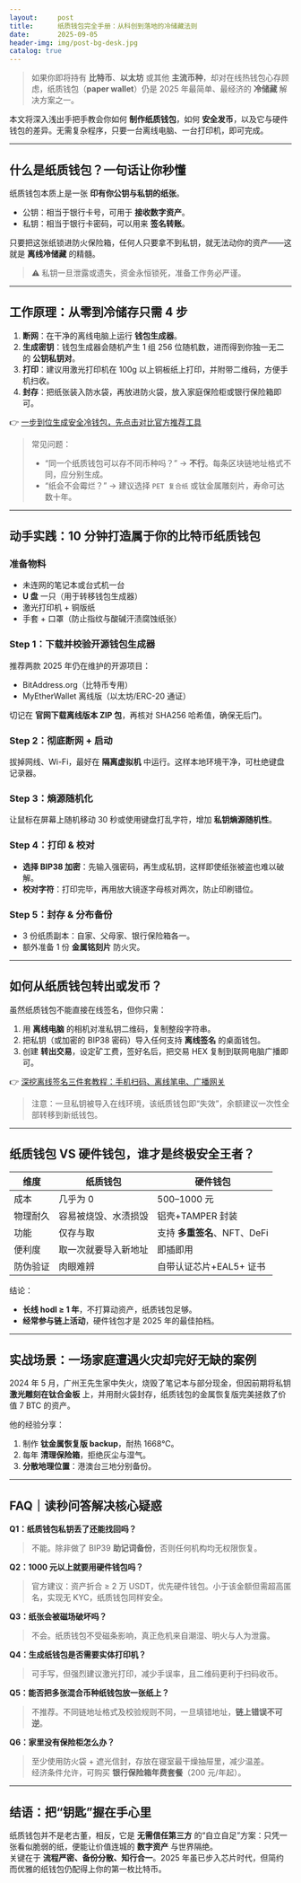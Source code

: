 ```yaml
---
layout:     post
title:      纸质钱包完全手册：从科创到落地的冷储藏法则
date:       2025-09-05
header-img: img/post-bg-desk.jpg
catalog: true
---
```


> 如果你即将持有 **比特币**、**以太坊** 或其他 **主流币种**，却对在线热钱包心存顾虑，纸质钱包（**paper wallet**）仍是 2025 年最简单、最经济的 **冷储藏** 解决方案之一。

本文将深入浅出手把手教会你如何 **制作纸质钱包**，如何 **安全发币**，以及它与硬件钱包的差异。无需复杂程序，只要一台离线电脑、一台打印机，即可完成。

---

## 什么是纸质钱包？一句话让你秒懂

纸质钱包本质上是一张 **印有你公钥与私钥的纸张**。  
- 公钥：相当于银行卡号，可用于 **接收数字资产**。  
- 私钥：相当于银行卡密码，可以用来 **签名转账**。  

只要把这张纸锁进防火保险箱，任何人只要拿不到私钥，就无法动你的资产——这就是 **离线冷储藏** 的精髓。

> ⚠️ 私钥一旦泄露或遗失，资金永恒锁死，准备工作务必严谨。

---

## 工作原理：从零到冷储存只需 4 步

1. **断网**：在干净的离线电脑上运行 **钱包生成器**。  
2. **生成密钥**：钱包生成器会随机产生 1 组 256 位随机数，进而得到你独一无二的 **公钥私钥对**。  
3. **打印**：建议用激光打印机在 100g 以上铜板纸上打印，并附带二维码，方便手机扫收。  
4. **封存**：把纸张装入防水袋，再放进防火袋，放入家庭保险柜或银行保险箱即可。

👉 [一步到位生成安全冷钱包，先点击对比官方推荐工具](https://okxdog.com/)

> 常见问题：  
> - “同一个纸质钱包可以存不同币种吗？” → **不行**。每条区块链地址格式不同，应分别生成。  
> - “纸会不会霉烂？” → 建议选择 `PET 复合纸` 或钛金属雕刻片，寿命可达数十年。

---

## 动手实践：10 分钟打造属于你的比特币纸质钱包

### 准备物料

- 未连网的笔记本或台式机一台  
- **U 盘** 一只（用于转移钱包生成器）  
- 激光打印机 + 铜版纸  
- 手套 + 口罩（防止指纹与酸碱汗渍腐蚀纸张）

### Step 1：下载并校验开源钱包生成器

推荐两款 2025 年仍在维护的开源项目：

- BitAddress.org（比特币专用）  
- MyEtherWallet 离线版（以太坊/ERC-20 通证）

切记在 **官网下载离线版本 ZIP 包**，再核对 SHA256 哈希值，确保无后门。

### Step 2：彻底断网 + 启动

拔掉网线、Wi-Fi，最好在 **隔离虚拟机** 中运行。这样本地环境干净，可杜绝键盘记录器。

### Step 3：熵源随机化

让鼠标在屏幕上随机移动 30 秒或使用键盘打乱字符，增加 **私钥熵源随机性**。

### Step 4：打印 & 校对

- **选择 BIP38 加密**：先输入强密码，再生成私钥，这样即使纸张被盗也难以破解。  
- **校对字符**：打印完毕，再用放大镜逐字母核对两次，防止印刷错位。

### Step 5：封存 & 分布备份

- 3 份纸质副本：自家、父母家、银行保险箱各一。  
- 额外准备 1 份 **金属铭刻片** 防火灾。  

---

## 如何从纸质钱包转出或发币？

虽然纸质钱包不能直接在线签名，但你只需：

1. 用 **离线电脑** 的相机对准私钥二维码，复制整段字符串。  
2. 把私钥（或加密的 BIP38 密码）导入任何支持 **离线签名** 的桌面钱包。  
3. 创建 **转出交易**，设定矿工费，签好名后，把交易 HEX 复制到联网电脑广播即可。  

👉 [深挖离线签名三件套教程：手机扫码、离线笔电、广播网关](https://okxdog.com/)  

> 注意：一旦私钥被导入在线环境，该纸质钱包即“失效”，余额建议一次性全部转移到新纸钱包。

---

## 纸质钱包 VS 硬件钱包，谁才是终极安全王者？

| 维度 | 纸质钱包 | 硬件钱包 |
|---|---|---|
| 成本 | 几乎为 0 | 500–1000 元 |
| 物理耐久 | 容易被烧毁、水渍损毁 | 铝壳+TAMPER 封装 |
| 功能 | 仅存与取 | 支持 **多重签名**、NFT、DeFi |
| 便利度 | 取一次就要导入新地址 | 即插即用 |
| 防伪验证 | 肉眼难辨 | 自带认证芯片+EAL5+ 证书 |

结论：

- **长线 hodl ≥ 1 年**，不打算动资产，纸质钱包足够。  
- **经常参与链上活动**，硬件钱包才是 2025 年的最佳拍档。  

---

## 实战场景：一场家庭遭遇火灾却完好无缺的案例

2024 年 5 月，广州王先生家中失火，烧毁了笔记本与部分现金，但因前期将私钥 **激光雕刻在钛合金板** 上，并用耐火袋封存，纸质钱包的金属恢复版完美拯救了价值 7 BTC 的资产。

他的经验分享：

1. 制作 **钛金属恢复版 backup**，耐热 1668℃。  
2. 每年 **清理保险箱**，拒绝灰尘与湿气。  
3. **分散地理位置**：港澳台三地分别备份。  

---

## FAQ｜读秒问答解决核心疑惑

**Q1：纸质钱包私钥丢了还能找回吗？**  
> 不能。除非做了 BIP39 **助记词备份**，否则任何机构均无权限恢复。

**Q2：1000 元以上就要用硬件钱包吗？**  
> 官方建议：资产折合 ≥ 2 万 USDT，优先硬件钱包。小于该金额但需超高匿名，实现无 KYC，纸质钱包同样安全。

**Q3：纸张会被磁场破坏吗？**  
> 不会。纸质钱包不受磁条影响，真正危机来自潮湿、明火与人为泄露。

**Q4：生成纸钱包是否需要实体打印机？**  
> 可手写，但强烈建议激光打印，减少手误率，且二维码更利于扫码收币。

**Q5：能否把多张混合币种纸钱包放一张纸上？**  
> 不推荐。不同链地址格式及校验规则不同，一旦填错地址，**链上错误不可逆**。

**Q6：家里没有保险柜怎么办？**  
> 至少使用防火袋 + 遮光信封，存放在寝室最干燥抽屉里，减少温差。  
> 经济条件允许，可购买 **银行保险箱年费套餐**（200 元/年起）。

---

## 结语：把“钥匙”握在手心里

纸质钱包并不是老古董，相反，它是 **无需信任第三方** 的“自立自足”方案：只凭一张看似脆弱的纸，便能让价值连城的 **数字资产** 与世界隔绝。  
关键在于 **流程严密、备份分散、知行合一**。2025 年虽已步入芯片时代，但简约而优雅的纸钱包仍配得上你的第一枚比特币。